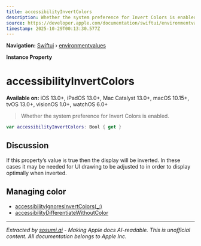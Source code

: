 ```yaml
---
title: accessibilityInvertColors
description: Whether the system preference for Invert Colors is enabled.
source: https://developer.apple.com/documentation/swiftui/environmentvalues/accessibilityinvertcolors
timestamp: 2025-10-29T00:13:30.577Z
---
```


**Navigation:** [Swiftui](/documentation/swiftui) › [environmentvalues](/documentation/swiftui/environmentvalues)

**Instance Property**

# accessibilityInvertColors

**Available on:** iOS 13.0+, iPadOS 13.0+, Mac Catalyst 13.0+, macOS 10.15+, tvOS 13.0+, visionOS 1.0+, watchOS 6.0+

> Whether the system preference for Invert Colors is enabled.

```swift
var accessibilityInvertColors: Bool { get }
```

## Discussion

If this property’s value is true then the display will be inverted. In these cases it may be needed for UI drawing to be adjusted to in order to display optimally when inverted.

## Managing color

- [accessibilityIgnoresInvertColors(_:)](/documentation/swiftui/view/accessibilityignoresinvertcolors(_:))
- [accessibilityDifferentiateWithoutColor](/documentation/swiftui/environmentvalues/accessibilitydifferentiatewithoutcolor)

---

*Extracted by [sosumi.ai](https://sosumi.ai) - Making Apple docs AI-readable.*
*This is unofficial content. All documentation belongs to Apple Inc.*
